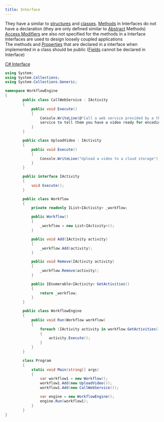 ```yaml
---
title: Interface
---
```


They have a similar to [structures](Structs.md) and [classes](CSharp%20Classes.md). [Methods](CSharp%20Methods.md) in Interfaces do not have a declaration (they are only defined similar to [Abstract](Abstract%20&%20Sealed%20Class.md) Methods)  
[Access Modifiers](Access%20Modifiers.md) are also not specified for the methods in a Interface  
Interfaces are used to design loosely coupled applications  
The methods and [Properties](Properties.md) that are declared in a interface when implemented in a class should be public ([Fields](Fields.md) cannot be declared in Interface)

[C# Interface](https://www.w3schools.com/cs/cs_interface.php)

````csharp
using System;
using System.Collections;
using System.Collections.Generic;

namespace WorkflowEngine
{
		public class CallWebService : IActivity
		{
			public void Execute()
			{
				Console.WriteLine(@"Call a web service provided by a third-party video encoding 
				service to tell them you have a video ready for encoding");
			}
		}

		public class UploadVideo : IActivity
		{
			public void Execute()
			{
				Console.WriteLine("Upload a video to a cloud storage");
			}
		}

		public interface IActivity
		{
			void Execute();
		}

		public class Workflow
		{
			private readonly IList<IActivity> _workflow;

			public Workflow()
			{
				_workflow = new List<IActivity>();
			}

			public void Add(IActivity activity)
			{
				_workflow.Add(activity);
			}

			public void Remove(IActivity activity)
			{
				_workflow.Remove(activity);
			}

			public IEnumerable<IActivity> GetActivities()
			{
				return _workflow;
			}
		}

		public class WorkflowEngine
		{
			public void Run(Workflow workflow)
			{
				foreach (IActivity activity in workflow.GetActivities())
				{
					activity.Execute();
				}
			}
		}

		class Program
		{
			static void Main(string[] args)
			{
				var workflow1 = new Workflow();
				workflow1.Add(new UploadVideo());
				workflow1.Add(new CallWebService());

				var engine = new WorkflowEngine();
				engine.Run(workflow1);
			}
		}
}
````